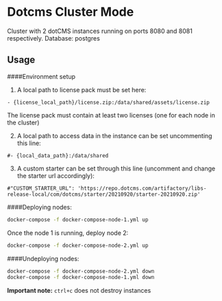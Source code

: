 # Dotcms Cluster Mode

Cluster with 2 dotCMS instances running on ports 8080 and 8081 respectively. Database: postgres

## Usage

####Environment setup


1) A local path to license pack must be set here:

```
- {license_local_path}/license.zip:/data/shared/assets/license.zip
```

The license pack must contain at least two licenses (one for each node in the cluster)


2) A local path to access data in the instance can be set uncommenting this line: 

```
#- {local_data_path}:/data/shared
```

3) A custom starter can be set through this line (uncomment and change the starter url accordingly): 

```
#"CUSTOM_STARTER_URL": 'https://repo.dotcms.com/artifactory/libs-release-local/com/dotcms/starter/20210920/starter-20210920.zip'
```

####Deploying nodes:

```bash
docker-compose -f docker-compose-node-1.yml up

```

Once the node 1 is running, deploy node 2:
```bash
docker-compose -f docker-compose-node-2.yml up

```


####Undeploying nodes:

```bash
docker-compose -f docker-compose-node-2.yml down
docker-compose -f docker-compose-node-1.yml down
```

**Important note:** `ctrl+c` does not destroy instances



